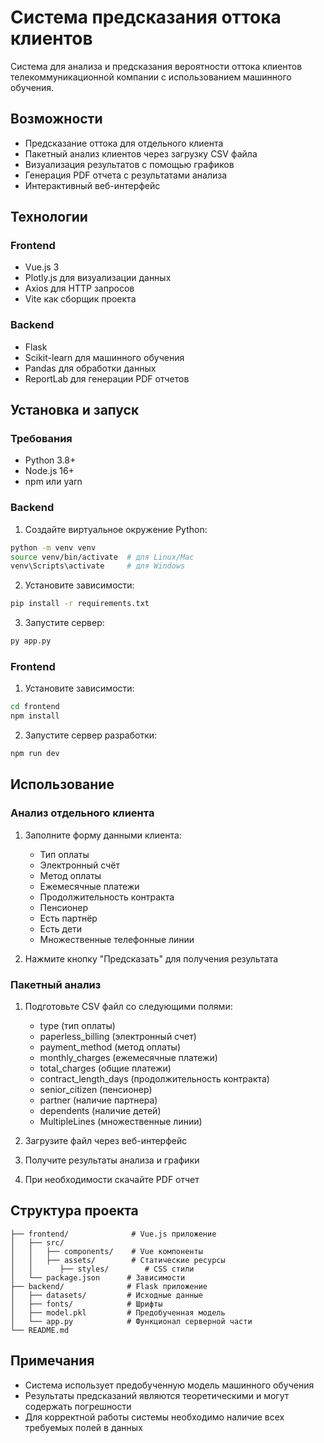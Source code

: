 # Система предсказания оттока клиентов

Система для анализа и предсказания вероятности оттока клиентов телекоммуникационной компании с использованием машинного обучения.

## Возможности

- Предсказание оттока для отдельного клиента
- Пакетный анализ клиентов через загрузку CSV файла
- Визуализация результатов с помощью графиков
- Генерация PDF отчета с результатами анализа
- Интерактивный веб-интерфейс

## Технологии

### Frontend
- Vue.js 3
- Plotly.js для визуализации данных
- Axios для HTTP запросов
- Vite как сборщик проекта

### Backend
- Flask
- Scikit-learn для машинного обучения
- Pandas для обработки данных
- ReportLab для генерации PDF отчетов

## Установка и запуск

### Требования
- Python 3.8+
- Node.js 16+
- npm или yarn

### Backend

1. Создайте виртуальное окружение Python:
```bash
python -m venv venv
source venv/bin/activate  # для Linux/Mac
venv\Scripts\activate     # для Windows
```

2. Установите зависимости:
```bash
pip install -r requirements.txt
```

3. Запустите сервер:
```bash
py app.py
```

### Frontend

1. Установите зависимости:
```bash
cd frontend
npm install
```

2. Запустите сервер разработки:
```bash
npm run dev
```

## Использование

### Анализ отдельного клиента

1. Заполните форму данными клиента:
   - Тип оплаты
   - Электронный счёт
   - Метод оплаты
   - Ежемесячные платежи
   - Продолжительность контракта
   - Пенсионер
   - Есть партнёр
   - Есть дети
   - Множественные телефонные линии

2. Нажмите кнопку "Предсказать" для получения результата

### Пакетный анализ

1. Подготовьте CSV файл со следующими полями:
   - type (тип оплаты)
   - paperless_billing (электронный счет)
   - payment_method (метод оплаты)
   - monthly_charges (ежемесячные платежи)
   - total_charges (общие платежи)
   - contract_length_days (продолжительность контракта)
   - senior_citizen (пенсионер)
   - partner (наличие партнера)
   - dependents (наличие детей)
   - MultipleLines (множественные линии)

2. Загрузите файл через веб-интерфейс
3. Получите результаты анализа и графики
4. При необходимости скачайте PDF отчет

## Структура проекта

```
├── frontend/              # Vue.js приложение
│   ├── src/
│   │   ├── components/    # Vue компоненты
│   │   ├── assets/        # Статические ресурсы
│   │      ├── styles/        # CSS стили
│   └── package.json      # Зависимости
├── backend/              # Flask приложение
│   ├── datasets/         # Исходные данные
│   ├── fonts/            # Шрифты
│   ├── model.pkl         # Предобученная модель
│   └── app.py            # Функционал серверной части 
└── README.md
```

## Примечания

- Система использует предобученную модель машинного обучения
- Результаты предсказаний являются теоретическими и могут содержать погрешности
- Для корректной работы системы необходимо наличие всех требуемых полей в данных
